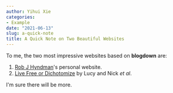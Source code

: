 ```yaml
---
author: Yihui Xie
categories:
- Example
date: "2021-06-13"
slug: a-quick-note
title: A Quick Note on Two Beautiful Websites
---
```


To me, the two most impressive websites based on **blogdown** are:

1. [Rob J Hyndman](https://robjhyndman.com)'s personal website.
1. [Live Free or Dichotomize](http://livefreeordichotomize.com) by Lucy and Nick _et al_.

I'm sure there will be more.
